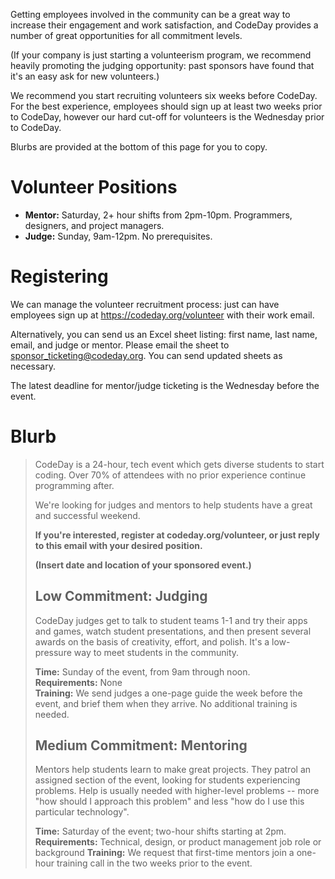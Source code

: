 Getting employees involved in the community can be a great way to increase their engagement and work satisfaction, and CodeDay provides a number of great opportunities for all commitment levels.

(If your company is just starting a volunteerism program, we recommend heavily promoting the judging opportunity: past sponsors have found that it's an easy ask for new volunteers.)

We recommend you start recruiting volunteers six weeks before CodeDay. For the best experience, employees should sign up at least two weeks prior to CodeDay, however our hard cut-off for volunteers is the Wednesday prior to CodeDay.

Blurbs are provided at the bottom of this page for you to copy.

# Volunteer Positions

- **Mentor:** Saturday, 2+ hour shifts from 2pm-10pm. Programmers, designers, and project managers.
- **Judge:** Sunday, 9am-12pm. No prerequisites.

# Registering

We can manage the volunteer recruitment process: just can have employees sign up at https://codeday.org/volunteer with their work email.

Alternatively, you can send us an Excel sheet listing: first name, last name, email, and judge or mentor. Please email the sheet to [sponsor_ticketing@codeday.org](mailto:sponsor_ticketing@srnd.org). You can send updated sheets as necessary.

The latest deadline for mentor/judge ticketing is the Wednesday before the event.

# Blurb

> CodeDay is a 24-hour, tech event which gets diverse students to start coding. Over 70% of attendees with no prior experience continue programming after.
> 
> We're looking for judges and mentors to help students have a great and successful weekend.
> 
> **If you're interested, register at codeday.org/volunteer, or just reply to this email with your desired position.**
> 
> **(Insert date and location of your sponsored event.)**
> 
> ## Low Commitment: Judging
> 
> CodeDay judges get to talk to student teams 1-1 and try their apps and games, watch student presentations, and then present several awards on the basis of creativity, effort, and polish. It's a low-pressure way to meet students in the community.
> 
> **Time:** Sunday of the event, from 9am through noon.  
> **Requirements:** None  
> **Training:** We send judges a one-page guide the week before the event, and brief them when they arrive. No additional training is needed.
> 
> ## Medium Commitment: Mentoring
> 
> Mentors help students learn to make great projects. They patrol an assigned section of the event, looking for students experiencing problems. Help is usually needed with higher-level problems -- more "how should I approach this problem" and less "how do I use this particular technology".
> 
> **Time:** Saturday of the event; two-hour shifts starting at 2pm.  
> **Requirements:** Technical, design, or product management job role or background
> **Training:** We request that first-time mentors join a one-hour training call in the two weeks prior to the event.
